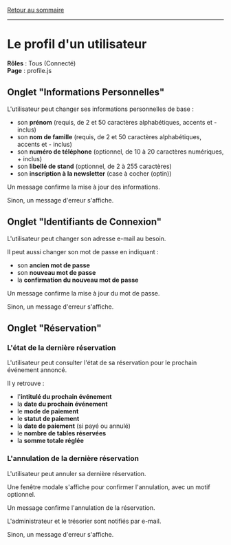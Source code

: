 [Retour au sommaire](README.md)

***

# Le profil d'un utilisateur

**Rôles** : Tous (Connecté)<br />
**Page** : profile.js

## Onglet "Informations Personnelles"

L'utilisateur peut changer ses informations personnelles de base :

- son **prénom** (requis, de 2 et 50 caractères alphabétiques, accents et - inclus)
- son **nom de famille** (requis, de 2 et 50 caractères alphabétiques, accents et - inclus)
- son **numéro de téléphone** (optionnel, de 10 à 20 caractères numériques, + inclus)
- son **libellé de stand** (optionnel, de 2 à 255 caractères)
- son **inscription à la newsletter** (case à cocher (optin))

Un message confirme la mise à jour des informations.

Sinon, un message d'erreur s'affiche.

## Onglet "Identifiants de Connexion"

L'utilisateur peut changer son adresse e-mail au besoin.

Il peut aussi changer son mot de passe en indiquant :

- son **ancien mot de passe**
- son **nouveau mot de passe**
- la **confirmation du nouveau mot de passe**

Un message confirme la mise à jour du mot de passe.

Sinon, un message d'erreur s'affiche.

## Onglet "Réservation"

### L'état de la dernière réservation

L'utilisateur peut consulter l'état de sa réservation pour le prochain événement annoncé.

Il y retrouve :

- l'**intitulé du prochain événement**
- la **date du prochain événement**
- le **mode de paiement**
- le **statut de paiement**
- la **date de paiement** (si payé ou annulé)
- le **nombre de tables réservées**
- la **somme totale réglée**

### L'annulation de la dernière réservation

L'utilisateur peut annuler sa dernière réservation.

Une fenêtre modale s'affiche pour confirmer l'annulation, avec un motif optionnel.

Un message confirme l'annulation de la réservation.

L'administrateur et le trésorier sont notifiés par e-mail.

Sinon, un message d'erreur s'affiche.